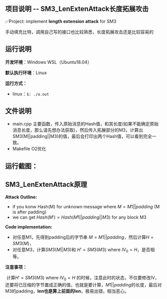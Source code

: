 ## 项目说明 -- SM3_LenExtenAttack长度拓展攻击

✅Project: implement **length extension attack** for SM3

​	手动填充比特，调用自己写的接口也比较熟悉，长度拓展攻击还是比较容易的



## 运行说明

**开发环境**：Windows WSL（Ubuntu18.04）

**默认执行环境**：Linux

**运行方式：**

- linux：`$: ./a.out`  



## 文件说明

- main.cpp	主要函数，传入原始消息的Hash值，和其长度(如果不能确定原始消息长度，那么请先想办法获取)，然后传入拓展部分的M3，计算出SM3(M||padding||M3)的值，最后会打印出两个Hash值，可以看到完全一致。
- Makefile     O2优化



## 运行截图：



## SM3_LenExtenAttack原理



**Attack Outline:**

- if you konw Hash(M) for unknown message where $M = M1||padding$ (M is after padding)
- we can get $Hash(M') = Hash(M1||padding||M3)$  for any block M3



**Code implementation:**

- 对任意M1，先得到padding后的字节串 $M = M1||padding$，然后计算$H=SM3(M)$，
- 对任意M3，计算$SM3(M||M3)$和 $H' = SM3(M3)$ where $IV_0 = H$，是否相等。



**注意事项：**

​		计算$H' = SM3(M3)$ where $IV_0 = H$ 的时候，注意此时的状态，不仅要修改IV，还要将已压缩的字节置成正确的值，也就是要计算，$M1||padding$的长度，最后对M3的padding，**len也是算上前面的len**，极易出错，相当恶心。